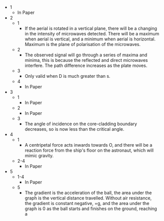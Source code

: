 - 1
	- In Paper
- 2
	- 1
		- If the aerial is rotated in a vertical plane, there will be a changing in the intensity of microwaves detected. There will be a maximum when aerial is vertical, and a minimum when aerial is horizontal. Maximum is the plane of polarisation of the microwaves.
	- 2
		- The observed signal will go through a series of maxima and minima, this is because the reflected and direct microwaves interfere. The path difference increases as the plate moves.
	- 3
		- Only valid when D is much greater than s.
	- 4
		- In Paper
- 3
	- 1
		- In Paper
	- 2
		- In Paper
	- 3
		- The angle of incidence on the core-cladding boundary decreases, so is now less than the critical angle.
- 4
	- 1
		- A centripetal force acts inwards towards O, and there will be a reaction force from the ship's floor on the astronaut, which will mimic gravity.
	- 2-4
		- In Paper
- 5
	- 1-4
		- In Paper
	- 5
		- The gradient is the acceleration of the ball, the area under the graph is the vertical distance travelled. Without air resistance, the gradient is constant negative, =g, and the area under the graph is 0 as the ball starts and finishes on the ground, reaching a 